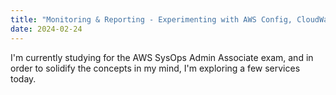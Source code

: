 ```yaml
---
title: "Monitoring & Reporting - Experimenting with AWS Config, CloudWatch, etc"
date: 2024-02-24
---
```


I'm currently studying for the AWS SysOps Admin Associate exam, and in order to solidify the concepts in my mind, I'm exploring a few services today. 
